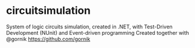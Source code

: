circuitsimulation
=================

System of logic circuits simulation,  created in .NET, with Test-Driven Development (NUnit) and Event-driven programming
Created together with @gornik https://github.com/gornik
